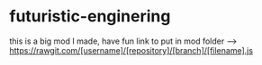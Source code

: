 # futuristic-enginering
this is a big mod I made, have fun
link to put in mod folder --> https://rawgit.com/[username]/[repository]/[branch]/[filename].js
